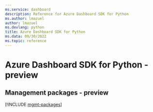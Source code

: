 ```yaml
---
ms.service: dashboard
description: Reference for Azure Dashboard SDK for Python
ms.author: lmazuel
author: lmazuel
ms.devlang: python
title: Azure Dashboard SDK for Python
ms.data: 09/30/2022
ms.topic: reference
---
```

# Azure Dashboard SDK for Python - preview

## Management packages - preview
[!INCLUDE [mgmt-packages](dashboard-mgmt-index.md)]